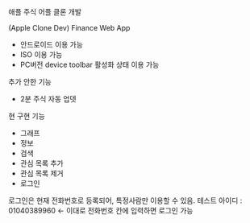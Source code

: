 애플 주식 어플 클론 개발

(Apple Clone Dev)
Finance Web App

- 안드로이드 이용 가능
- ISO 이용 가능
- PC버전 device toolbar 활성화 상태 이용 가능


추가 안한 기능
- 2분 주식 자동 업뎃


현 구현 기능
- 그래프
- 정보
- 검색
- 관심 목록 추가
- 관심 목록 제거
- 로그인


로그인은 현재 전화번호로 등록되어, 특정사람만 이용할 수 있음.
테스트 아이디 : 01040389960  ← 이대로 전화번호 칸에 입력하면 로그인 가능